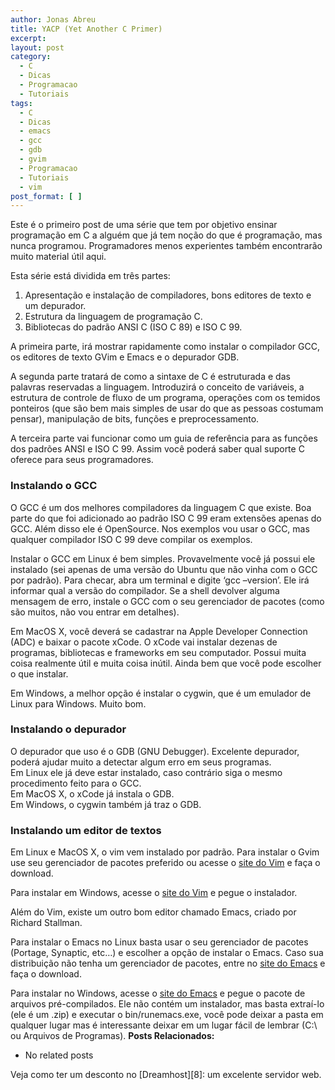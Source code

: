 ```yaml
---
author: Jonas Abreu
title: YACP (Yet Another C Primer)
excerpt:
layout: post
category:
  - C
  - Dicas
  - Programacao
  - Tutoriais
tags:
  - C
  - Dicas
  - emacs
  - gcc
  - gdb
  - gvim
  - Programacao
  - Tutoriais
  - vim
post_format: [ ]
---
```

Este é o primeiro post de uma série que tem por objetivo ensinar programação em C a alguém que já tem noção do que é programação, mas nunca programou. Programadores menos experientes também encontrarão muito material útil aqui.

Esta série está dividida em três partes:

1.  Apresentação e instalação de compiladores, bons editores de texto e um depurador.
2.  Estrutura da linguagem de programação C.
3.  Bibliotecas do padrão ANSI C (ISO C 89) e ISO C 99.

A primeira parte, irá mostrar rapidamente como instalar o compilador GCC, os editores de texto GVim e Emacs e o depurador GDB.

A segunda parte tratará de como a sintaxe de C é estruturada e das palavras reservadas a linguagem. Introduzirá o conceito de variáveis, a estrutura de controle de fluxo de um programa, operações com os temidos ponteiros (que são bem mais simples de usar do que as pessoas costumam pensar), manipulação de bits, funções e preprocessamento.

A terceira parte vai funcionar como um guia de referência para as funções dos padrões ANSI e ISO C 99. Assim você poderá saber qual suporte C oferece para seus programadores.

### **Instalando o GCC**

O GCC é um dos melhores compiladores da linguagem C que existe. Boa parte do que foi adicionado ao padrão ISO C 99 eram extensões apenas do GCC. Além disso ele é OpenSource. Nos exemplos vou usar o GCC, mas qualquer compilador ISO C 99 deve compilar os exemplos.

Instalar o GCC em Linux é bem simples. Provavelmente você já possui ele instalado (sei apenas de uma versão do Ubuntu que não vinha com o GCC por padrão). Para checar, abra um terminal e digite ‘gcc –version’. Ele irá informar qual a versão do compilador. Se a shell devolver alguma mensagem de erro, instale o GCC com o seu gerenciador de pacotes (como são muitos, não vou entrar em detalhes).

Em MacOS X, você deverá se cadastrar na Apple Developer Connection (ADC) e baixar o pacote xCode. O xCode vai instalar dezenas de programas, bibliotecas e frameworks em seu computador. Possui muita coisa realmente útil e muita coisa inútil. Ainda bem que você pode escolher o que instalar.

Em Windows, a melhor opção é instalar o cygwin, que é um emulador de Linux para Windows. Muito bom.

### **Instalando o depurador**

O depurador que uso é o GDB (GNU Debugger). Excelente depurador, poderá ajudar muito a detectar algum erro em seus programas.  
Em Linux ele já deve estar instalado, caso contrário siga o mesmo procedimento feito para o GCC.  
Em MacOS X, o xCode já instala o GDB.  
Em Windows, o cygwin também já traz o GDB.

### **Instalando um editor de textos**

Em Linux e MacOS X, o vim vem instalado por padrão. Para instalar o Gvim use seu gerenciador de pacotes preferido ou acesse o [site do Vim][1] e faça o download.

Para instalar em Windows, acesse o [site do Vim][1] e pegue o instalador.

Além do Vim, existe um outro bom editor chamado Emacs, criado por Richard Stallman.

Para instalar o Emacs no Linux basta usar o seu gerenciador de pacotes (Portage, Synaptic, etc…) e escolher a opção de instalar o Emacs. Caso sua distribuição não tenha um gerenciador de pacotes, entre no [site do Emacs][2] e faça o download.

Para instalar no Windows, acesse o [site do Emacs][3] e pegue o pacote de arquivos pré-compilados. Ele não contém um instalador, mas basta extraí-lo (ele é um .zip) e executar o bin/runemacs.exe, você pode deixar a pasta em qualquer lugar mas é interessante deixar em um lugar fácil de lembrar (C:\ ou Arquivos de Programas). 
**Posts Relacionados:** 
*   No related posts










Veja como ter um desconto no [Dreamhost][8]: um excelente servidor web.

 [1]: http://www.vim.org
 [2]: http://www.gnu.org/software/emacs/ "Site do Emacs"
 [3]: http://www.gnu.org/software/emacs/windows/faq2.html#where-precompiled "Site do Emacs"





